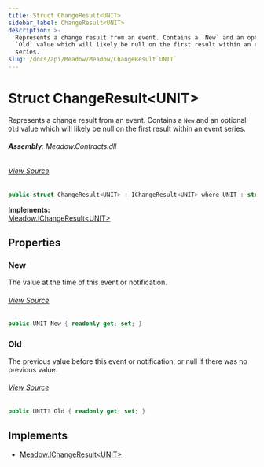 ```yaml
---
title: Struct ChangeResult<UNIT>
sidebar_label: ChangeResult<UNIT>
description: >-
  Represents a change result from an event. Contains a `New` and an optional
  `Old` value which will likely be null on the first result within an event
  series.
slug: /docs/api/Meadow/Meadow/ChangeResult`UNIT`
---
```

# Struct ChangeResult&lt;UNIT&gt;
Represents a change result from an event. Contains a `New` and an optional
`Old` value which will likely be null on the first result within an event
series.

###### **Assembly**: Meadow.Contracts.dll
###### [View Source](https://github.com/WildernessLabs/Meadow.Contracts.git/blob/develop/Source/Meadow.Contracts/Hardware/ChangeResult.cs#L12)
```csharp title="Declaration"
public struct ChangeResult<UNIT> : IChangeResult<UNIT> where UNIT : struct
```
**Implements:**  
[Meadow.IChangeResult&lt;UNIT&gt;](../Meadow/IChangeResult`UNIT`)

## Properties
### New
The value at the time of this event or notification.
###### [View Source](https://github.com/WildernessLabs/Meadow.Contracts.git/blob/develop/Source/Meadow.Contracts/Hardware/ChangeResult.cs#L16)
```csharp title="Declaration"
public UNIT New { readonly get; set; }
```
### Old
The previous value before this event or notification, or null if there was no previous value.
###### [View Source](https://github.com/WildernessLabs/Meadow.Contracts.git/blob/develop/Source/Meadow.Contracts/Hardware/ChangeResult.cs#L18)
```csharp title="Declaration"
public UNIT? Old { readonly get; set; }
```

## Implements

* [Meadow.IChangeResult&lt;UNIT&gt;](../Meadow/IChangeResult`UNIT`)
